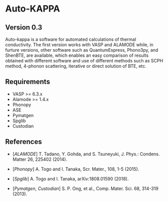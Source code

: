 Auto-KAPPA
============

Version 0.3
---------------

Auto-kappa is a software for automated calculations of thermal conductivity.
The first version works with VASP and ALAMODE while, in furture versions,
other software such as QuantumEspress, Phono3py, and ShenBTE, are available,
which enables an easy comparison of results obtained with different software and
use of different methods such as SCPH method, 4-phonon scattering, iterative or direct solution of BTE, etc.

Requirements
-------------

* VASP >= 6.3.x
* Alamode >= 1.4.x
* Phonopy
* ASE
* Pymatgen
* Spglib
* Custodian


References
-----------

- [*ALAMODE*] T. Tadano, Y. Gohda, and S. Tsuneyuki, J. Phys.: Condens. Matter 26, 225402 (2014).

- [*Phonopy*] A. Togo and I. Tanaka, Scr. Mater., 108, 1-5 (2015).

- [*Spglib*] A. Togo and I. Tanaka, arXiv:1808.01590 (2018).

- [*Pymatgen*, *Custodian*] S. P. Ong, et al., Comp. Mater. Sci. 68, 314-319 (2013).


